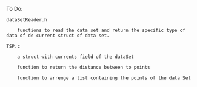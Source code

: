 To Do:

	dataSetReader.h

		functions to read the data set and return the specific type of data of de current struct of data set.

	TSP.c

		a struct with currents field of the dataSet

		function to return the distance between to points 

		function to arrenge a list containing the points of the data Set